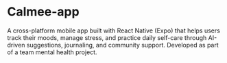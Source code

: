 # Calmee-app
A cross-platform mobile app built with React Native (Expo) that helps users track their moods, manage stress, and practice daily self-care through AI-driven suggestions, journaling, and community support. Developed as part of a team mental health project.
